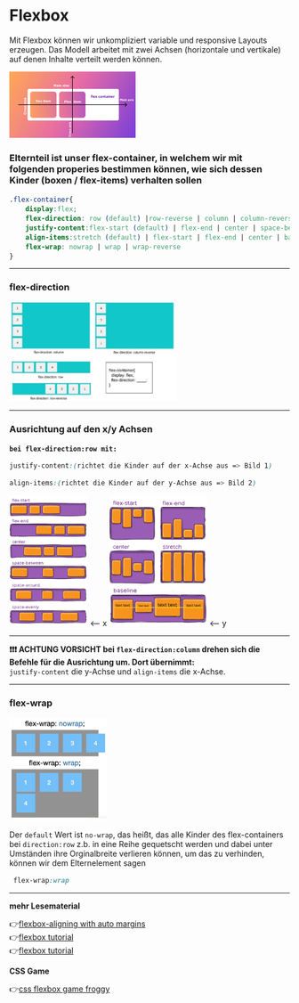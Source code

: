 # Flexbox 

Mit Flexbox können wir unkompliziert variable und responsive Layouts erzeugen. Das Modell arbeitet mit zwei Achsen (horizontale und vertikale) auf denen Inhalte verteilt werden können.

<img src="flexbox.png" alt="flexbox" width="45%"> 

### **Elternteil ist unser flex-container, in welchem wir mit folgenden properies bestimmen können, wie sich dessen Kinder (boxen / flex-items) verhalten sollen**

```css
.flex-container{
    display:flex;
    flex-direction: row (default) |row-reverse | column | column-reverse;
    justify-content:flex-start (default) | flex-end | center | space-between | space-around | space-evenly | start | end;
    align-items:stretch (default) | flex-start | flex-end | center | baseline;
    flex-wrap: nowrap | wrap | wrap-reverse
}
```
---
### **flex-direction**
<img src="flex-direction.jpg" alt="flex-direction" width="60%"> 

---

### **Ausrichtung auf den x/y Achsen**
**`bei flex-direction:row mit:`**


<div>

```css
justify-content:(richtet die Kinder auf der x-Achse aus => Bild 1)
```
```css
align-items:(richtet die Kinder auf der y-Achse aus => Bild 2)
```
</div>


<div>

<img src="justify-content.png" alt="justify-content" width="28%"> 
<span> <-- x</span>


<img src="align-items.png" alt="align-items" width="35%"> 
<span> <-- y</span>

</div>



---
**:exclamation::exclamation::exclamation: ACHTUNG VORSICHT bei `flex-direction:column` drehen sich die Befehle für die Ausrichtung um. Dort übernimmt:**\
 `justify-content` die y-Achse und
  `align-items` die x-Achse.

---
### **flex-wrap**

<img src="flex-wrap.png" alt="flex-wrap" width="35%"> 

Der `default` Wert ist `no-wrap`, das heißt, das alle Kinder des flex-containers bei `direction:row` z.b. in eine Reihe gequetscht werden und dabei unter Umständen ihre Orginalbreite verlieren können, um das zu verhinden, können wir dem Elternelement sagen 
```css 
 flex-wrap:wrap
 ```

---       

 **mehr Lesematerial**

:point_right:[flexbox-aligning with auto margins](https://dev.to/samanthaming/flexbox-aligning-with-auto-margins-4gfh)\
:point_right:[flexbox tutorial](https://marina-ferreira.github.io/tutorials/css/flexbox/)\
:point_right:[flexbox tutorial](https://css-tricks.com/snippets/css/a-guide-to-flexbox/)

 **CSS Game**

:point_right:[css flexbox game froggy](https://flexboxfroggy.com/)
